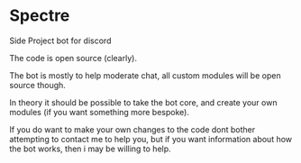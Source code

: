 # Spectre
Side Project bot for discord

The code is open source (clearly).

The bot is mostly to help moderate chat, all custom modules will be open source though.

In theory it should be possible to take the bot core, and create your own modules (if you want something more bespoke).

If you do want to make your own changes to the code dont bother attempting to contact me to help you, but if you want information
about how the bot works, then i may be willing to help.
